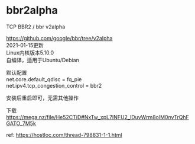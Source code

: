 # bbr2alpha
TCP BBR2 / bbr v2alpha  


https://github.com/google/bbr/tree/v2alpha  
2021-01-15更新  
Linux内核版本5.10.0  
自编译，适用于Ubuntu/Debian  

默认配置  
net.core.default_qdisc = fq_pie  
net.ipv4.tcp_congestion_control = bbr2  

安装后重启即可，无需其他操作  


下载
https://mega.nz/file/He52CTiD#NxTw_xpL7INFU2_lDuvWrm8oIM0nvTrQhFGATO_7M5k  

ref: https://hostloc.com/thread-798831-1-1.html
